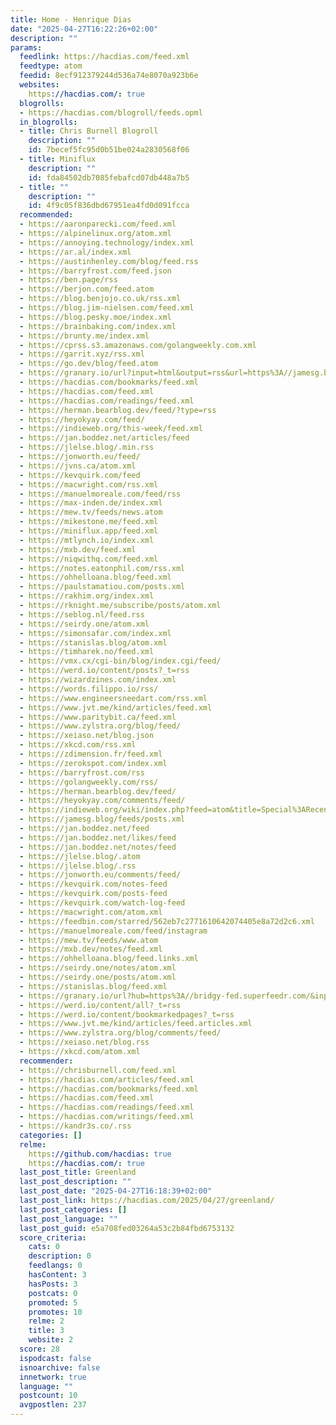 ```yaml
---
title: Home - Henrique Dias
date: "2025-04-27T16:22:26+02:00"
description: ""
params:
  feedlink: https://hacdias.com/feed.xml
  feedtype: atom
  feedid: 8ecf912379244d536a74e8070a923b6e
  websites:
    https://hacdias.com/: true
  blogrolls:
  - https://hacdias.com/blogroll/feeds.opml
  in_blogrolls:
  - title: Chris Burnell Blogroll
    description: ""
    id: 7becef5fc95d0b51be024a2830568f06
  - title: Miniflux
    description: ""
    id: fda84502db7085febafcd07db448a7b5
  - title: ""
    description: ""
    id: 4f9c05f836dbd67951ea4fd0d091fcca
  recommended:
  - https://aaronparecki.com/feed.xml
  - https://alpinelinux.org/atom.xml
  - https://annoying.technology/index.xml
  - https://ar.al/index.xml
  - https://austinhenley.com/blog/feed.rss
  - https://barryfrost.com/feed.json
  - https://ben.page/rss
  - https://berjon.com/feed.atom
  - https://blog.benjojo.co.uk/rss.xml
  - https://blog.jim-nielsen.com/feed.xml
  - https://blog.pesky.moe/index.xml
  - https://brainbaking.com/index.xml
  - https://brunty.me/index.xml
  - https://cprss.s3.amazonaws.com/golangweekly.com.xml
  - https://garrit.xyz/rss.xml
  - https://go.dev/blog/feed.atom
  - https://granary.io/url?input=html&output=rss&url=https%3A//jamesg.blog
  - https://hacdias.com/bookmarks/feed.xml
  - https://hacdias.com/feed.xml
  - https://hacdias.com/readings/feed.xml
  - https://herman.bearblog.dev/feed/?type=rss
  - https://heyokyay.com/feed/
  - https://indieweb.org/this-week/feed.xml
  - https://jan.boddez.net/articles/feed
  - https://jlelse.blog/.min.rss
  - https://jonworth.eu/feed/
  - https://jvns.ca/atom.xml
  - https://kevquirk.com/feed
  - https://macwright.com/rss.xml
  - https://manuelmoreale.com/feed/rss
  - https://max-inden.de/index.xml
  - https://mew.tv/feeds/news.atom
  - https://mikestone.me/feed.xml
  - https://miniflux.app/feed.xml
  - https://mtlynch.io/index.xml
  - https://mxb.dev/feed.xml
  - https://niqwithq.com/feed.xml
  - https://notes.eatonphil.com/rss.xml
  - https://ohhelloana.blog/feed.xml
  - https://paulstamatiou.com/posts.xml
  - https://rakhim.org/index.xml
  - https://rknight.me/subscribe/posts/atom.xml
  - https://seblog.nl/feed.rss
  - https://seirdy.one/atom.xml
  - https://simonsafar.com/index.xml
  - https://stanislas.blog/atom.xml
  - https://timharek.no/feed.xml
  - https://vmx.cx/cgi-bin/blog/index.cgi/feed/
  - https://werd.io/content/posts?_t=rss
  - https://wizardzines.com/index.xml
  - https://words.filippo.io/rss/
  - https://www.engineersneedart.com/rss.xml
  - https://www.jvt.me/kind/articles/feed.xml
  - https://www.paritybit.ca/feed.xml
  - https://www.zylstra.org/blog/feed/
  - https://xeiaso.net/blog.json
  - https://xkcd.com/rss.xml
  - https://zdimension.fr/feed.xml
  - https://zerokspot.com/index.xml
  - https://barryfrost.com/rss
  - https://golangweekly.com/rss/
  - https://herman.bearblog.dev/feed/
  - https://heyokyay.com/comments/feed/
  - https://indieweb.org/wiki/index.php?feed=atom&title=Special%3ARecentChanges
  - https://jamesg.blog/feeds/posts.xml
  - https://jan.boddez.net/feed
  - https://jan.boddez.net/likes/feed
  - https://jan.boddez.net/notes/feed
  - https://jlelse.blog/.atom
  - https://jlelse.blog/.rss
  - https://jonworth.eu/comments/feed/
  - https://kevquirk.com/notes-feed
  - https://kevquirk.com/posts-feed
  - https://kevquirk.com/watch-log-feed
  - https://macwright.com/atom.xml
  - https://feedbin.com/starred/562eb7c2771610642074405e8a72d2c6.xml
  - https://manuelmoreale.com/feed/instagram
  - https://mew.tv/feeds/www.atom
  - https://mxb.dev/notes/feed.xml
  - https://ohhelloana.blog/feed.links.xml
  - https://seirdy.one/notes/atom.xml
  - https://seirdy.one/posts/atom.xml
  - https://stanislas.blog/feed.xml
  - https://granary.io/url?hub=https%3A//bridgy-fed.superfeedr.com/&input=html&output=atom&url=https%3A//werd.io/content/all/
  - https://werd.io/content/all?_t=rss
  - https://werd.io/content/bookmarkedpages?_t=rss
  - https://www.jvt.me/kind/articles/feed.articles.xml
  - https://www.zylstra.org/blog/comments/feed/
  - https://xeiaso.net/blog.rss
  - https://xkcd.com/atom.xml
  recommender:
  - https://chrisburnell.com/feed.xml
  - https://hacdias.com/articles/feed.xml
  - https://hacdias.com/bookmarks/feed.xml
  - https://hacdias.com/feed.xml
  - https://hacdias.com/readings/feed.xml
  - https://hacdias.com/writings/feed.xml
  - https://kandr3s.co/.rss
  categories: []
  relme:
    https://github.com/hacdias: true
    https://hacdias.com/: true
  last_post_title: Greenland
  last_post_description: ""
  last_post_date: "2025-04-27T16:18:39+02:00"
  last_post_link: https://hacdias.com/2025/04/27/greenland/
  last_post_categories: []
  last_post_language: ""
  last_post_guid: e5a708fed03264a53c2b84fbd6753132
  score_criteria:
    cats: 0
    description: 0
    feedlangs: 0
    hasContent: 3
    hasPosts: 3
    postcats: 0
    promoted: 5
    promotes: 10
    relme: 2
    title: 3
    website: 2
  score: 28
  ispodcast: false
  isnoarchive: false
  innetwork: true
  language: ""
  postcount: 10
  avgpostlen: 237
---
```

